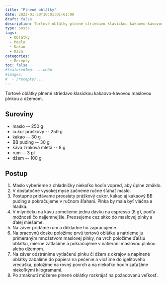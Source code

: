 ```yaml
---
title: "Plnené oblátky"
date: 2023-01-30T10:01:01+01:00
draft: false
description: Tortové oblátky plnené striedavo klasickou kakaovo-kávovou maslovou plnkou a džemom.
type: posts
tags:
  - Oblátky
  - Maslo
  - Kakao
  - Káva
categories:
  - Recepty
toc: false
#featuredImg: ...webp
#images:
#  - /recepty/...
---
```


Tortové oblátky plnené striedavo klasickou kakaovo-kávovou maslovou plnkou a džemom.

## Suroviny

- maslo -- 250 g
- cukor práškový -- 250 g
- kakao -- 30 g
- BB puding -- 30 g
- káva zrnková mletá -- 8 g
- rum -- 3 pl
- džem -- 100 g

## Postup

1. Maslo vyberieme z chladničky niekoľko hodín vopred, aby úplne zmäklo.
2. V dostatočne vysokej myse začneme ručne šľahať maslo.
3. Postupne pridávame preosiaty práškový cukor, kakao aj kakaový BB puding a pokračujeme v ručnom šľahaní. Plnka by mala byť vláčna a hladká.
4. V mlynčeku na kávu zomelieme jednu dávku na espresso (8 g), podľa možnosti čo najjemnejšie. Preosejeme cez sitko do maslovej plnky a ďalej miešame.
5. Na záver pridáme rum a dôkladne ho zapracujeme.
6. Na pracovnú dosku položíme prvú tortovú oblátku a natrieme ju primeraným množstvom maslovej plnky, na vrch položíme ďalšiu oblátku, mierne zatlačíme a pokračujeme v natieraní maslovou plnkou alebo džemom.
7. Na záver odstránime vytlačenú plnku či džem z okrajov a naplnené oblátky zabalíme do papiera na pečenie a vložíme do igelitového vrecúška, položíme na rovný povrch a na niekoľko hodín zaťažíme niekoľkými kilogramami.
8. Po zmäknutí môžeme plnené oblátky rozkrájať na požadovanú veľkosť.
